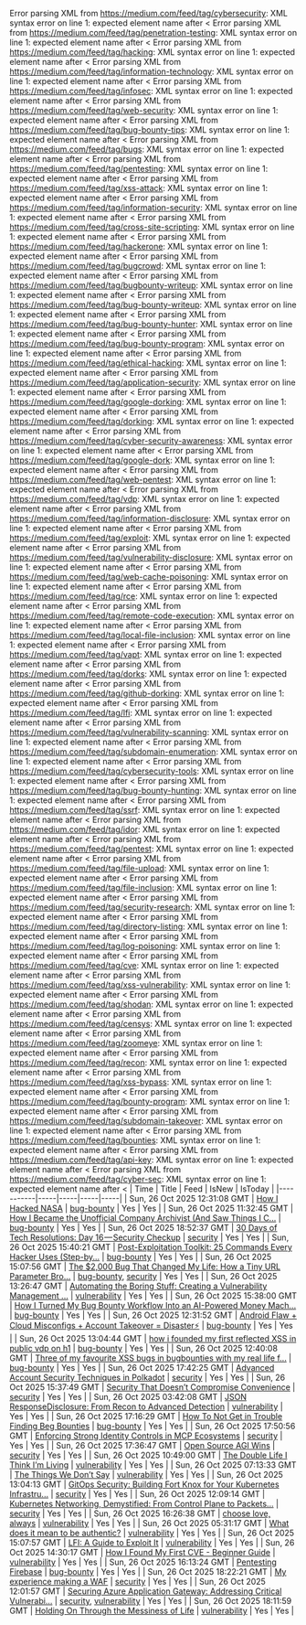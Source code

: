 Error parsing XML from https://medium.com/feed/tag/cybersecurity: XML syntax error on line 1: expected element name after <
Error parsing XML from https://medium.com/feed/tag/penetration-testing: XML syntax error on line 1: expected element name after <
Error parsing XML from https://medium.com/feed/tag/hacking: XML syntax error on line 1: expected element name after <
Error parsing XML from https://medium.com/feed/tag/information-technology: XML syntax error on line 1: expected element name after <
Error parsing XML from https://medium.com/feed/tag/infosec: XML syntax error on line 1: expected element name after <
Error parsing XML from https://medium.com/feed/tag/web-security: XML syntax error on line 1: expected element name after <
Error parsing XML from https://medium.com/feed/tag/bug-bounty-tips: XML syntax error on line 1: expected element name after <
Error parsing XML from https://medium.com/feed/tag/bugs: XML syntax error on line 1: expected element name after <
Error parsing XML from https://medium.com/feed/tag/pentesting: XML syntax error on line 1: expected element name after <
Error parsing XML from https://medium.com/feed/tag/xss-attack: XML syntax error on line 1: expected element name after <
Error parsing XML from https://medium.com/feed/tag/information-security: XML syntax error on line 1: expected element name after <
Error parsing XML from https://medium.com/feed/tag/cross-site-scripting: XML syntax error on line 1: expected element name after <
Error parsing XML from https://medium.com/feed/tag/hackerone: XML syntax error on line 1: expected element name after <
Error parsing XML from https://medium.com/feed/tag/bugcrowd: XML syntax error on line 1: expected element name after <
Error parsing XML from https://medium.com/feed/tag/bugbounty-writeup: XML syntax error on line 1: expected element name after <
Error parsing XML from https://medium.com/feed/tag/bug-bounty-writeup: XML syntax error on line 1: expected element name after <
Error parsing XML from https://medium.com/feed/tag/bug-bounty-hunter: XML syntax error on line 1: expected element name after <
Error parsing XML from https://medium.com/feed/tag/bug-bounty-program: XML syntax error on line 1: expected element name after <
Error parsing XML from https://medium.com/feed/tag/ethical-hacking: XML syntax error on line 1: expected element name after <
Error parsing XML from https://medium.com/feed/tag/application-security: XML syntax error on line 1: expected element name after <
Error parsing XML from https://medium.com/feed/tag/google-dorking: XML syntax error on line 1: expected element name after <
Error parsing XML from https://medium.com/feed/tag/dorking: XML syntax error on line 1: expected element name after <
Error parsing XML from https://medium.com/feed/tag/cyber-security-awareness: XML syntax error on line 1: expected element name after <
Error parsing XML from https://medium.com/feed/tag/google-dork: XML syntax error on line 1: expected element name after <
Error parsing XML from https://medium.com/feed/tag/web-pentest: XML syntax error on line 1: expected element name after <
Error parsing XML from https://medium.com/feed/tag/vdp: XML syntax error on line 1: expected element name after <
Error parsing XML from https://medium.com/feed/tag/information-disclosure: XML syntax error on line 1: expected element name after <
Error parsing XML from https://medium.com/feed/tag/exploit: XML syntax error on line 1: expected element name after <
Error parsing XML from https://medium.com/feed/tag/vulnerability-disclosure: XML syntax error on line 1: expected element name after <
Error parsing XML from https://medium.com/feed/tag/web-cache-poisoning: XML syntax error on line 1: expected element name after <
Error parsing XML from https://medium.com/feed/tag/rce: XML syntax error on line 1: expected element name after <
Error parsing XML from https://medium.com/feed/tag/remote-code-execution: XML syntax error on line 1: expected element name after <
Error parsing XML from https://medium.com/feed/tag/local-file-inclusion: XML syntax error on line 1: expected element name after <
Error parsing XML from https://medium.com/feed/tag/vapt: XML syntax error on line 1: expected element name after <
Error parsing XML from https://medium.com/feed/tag/dorks: XML syntax error on line 1: expected element name after <
Error parsing XML from https://medium.com/feed/tag/github-dorking: XML syntax error on line 1: expected element name after <
Error parsing XML from https://medium.com/feed/tag/lfi: XML syntax error on line 1: expected element name after <
Error parsing XML from https://medium.com/feed/tag/vulnerability-scanning: XML syntax error on line 1: expected element name after <
Error parsing XML from https://medium.com/feed/tag/subdomain-enumeration: XML syntax error on line 1: expected element name after <
Error parsing XML from https://medium.com/feed/tag/cybersecurity-tools: XML syntax error on line 1: expected element name after <
Error parsing XML from https://medium.com/feed/tag/bug-bounty-hunting: XML syntax error on line 1: expected element name after <
Error parsing XML from https://medium.com/feed/tag/ssrf: XML syntax error on line 1: expected element name after <
Error parsing XML from https://medium.com/feed/tag/idor: XML syntax error on line 1: expected element name after <
Error parsing XML from https://medium.com/feed/tag/pentest: XML syntax error on line 1: expected element name after <
Error parsing XML from https://medium.com/feed/tag/file-upload: XML syntax error on line 1: expected element name after <
Error parsing XML from https://medium.com/feed/tag/file-inclusion: XML syntax error on line 1: expected element name after <
Error parsing XML from https://medium.com/feed/tag/security-research: XML syntax error on line 1: expected element name after <
Error parsing XML from https://medium.com/feed/tag/directory-listing: XML syntax error on line 1: expected element name after <
Error parsing XML from https://medium.com/feed/tag/log-poisoning: XML syntax error on line 1: expected element name after <
Error parsing XML from https://medium.com/feed/tag/cve: XML syntax error on line 1: expected element name after <
Error parsing XML from https://medium.com/feed/tag/xss-vulnerability: XML syntax error on line 1: expected element name after <
Error parsing XML from https://medium.com/feed/tag/shodan: XML syntax error on line 1: expected element name after <
Error parsing XML from https://medium.com/feed/tag/censys: XML syntax error on line 1: expected element name after <
Error parsing XML from https://medium.com/feed/tag/zoomeye: XML syntax error on line 1: expected element name after <
Error parsing XML from https://medium.com/feed/tag/recon: XML syntax error on line 1: expected element name after <
Error parsing XML from https://medium.com/feed/tag/xss-bypass: XML syntax error on line 1: expected element name after <
Error parsing XML from https://medium.com/feed/tag/bounty-program: XML syntax error on line 1: expected element name after <
Error parsing XML from https://medium.com/feed/tag/subdomain-takeover: XML syntax error on line 1: expected element name after <
Error parsing XML from https://medium.com/feed/tag/bounties: XML syntax error on line 1: expected element name after <
Error parsing XML from https://medium.com/feed/tag/api-key: XML syntax error on line 1: expected element name after <
Error parsing XML from https://medium.com/feed/tag/cyber-sec: XML syntax error on line 1: expected element name after <
| Time | Title | Feed | IsNew | IsToday |
|-----------|-----|-----|-----|-----|
| Sun, 26 Oct 2025 12:31:08 GMT | [How I Hacked NASA](https://freedium.cfd/https://medium.com/p/09c33a813c48) | [bug-bounty](https://medium.com/feed/tag/bug-bounty) | Yes | Yes |
| Sun, 26 Oct 2025 11:32:45 GMT | [How I Became the Unofficial Company Archivist (And Saw Things I C...](https://freedium.cfd/https://medium.com/p/626c711831e4) | [bug-bounty](https://medium.com/feed/tag/bug-bounty) | Yes | Yes |
| Sun, 26 Oct 2025 18:52:37 GMT | [30 Days of Tech Resolutions: Day 16 — Security Checkup](https://freedium.cfd/https://medium.com/p/08fad02eb118) | [security](https://medium.com/feed/tag/security) | Yes | Yes |
| Sun, 26 Oct 2025 15:40:21 GMT | [Post-Exploitation Toolkit: 25 Commands Every Hacker Uses (Step-by...](https://freedium.cfd/https://medium.com/p/9075ebc6f7f1) | [bug-bounty](https://medium.com/feed/tag/bug-bounty) | Yes | Yes |
| Sun, 26 Oct 2025 15:07:56 GMT | [The $2,000 Bug That Changed My Life: How a Tiny URL Parameter Bro...](https://freedium.cfd/https://medium.com/p/7275c3d1204b) | [bug-bounty](https://medium.com/feed/tag/bug-bounty), [security](https://medium.com/feed/tag/security) | Yes | Yes |
| Sun, 26 Oct 2025 13:26:47 GMT | [Automating the Boring Stuff: Creating a Vulnerability Management ...](https://freedium.cfd/https://medium.com/p/9093752e8f74) | [vulnerability](https://medium.com/feed/tag/vulnerability) | Yes | Yes |
| Sun, 26 Oct 2025 15:38:00 GMT | [How I Turned My Bug Bounty Workflow Into an AI-Powered Money Mach...](https://freedium.cfd/https://medium.com/p/e6eeffea9cd8) | [bug-bounty](https://medium.com/feed/tag/bug-bounty) | Yes | Yes |
| Sun, 26 Oct 2025 12:31:52 GMT | [Android Flaw + Cloud Misconfigs + Account Takeover = Disaster⚡](https://freedium.cfd/https://medium.com/p/c17e2d291ef3) | [bug-bounty](https://medium.com/feed/tag/bug-bounty) | Yes | Yes |
| Sun, 26 Oct 2025 13:04:44 GMT | [how i founded my first reflected XSS in public vdp on h1](https://freedium.cfd/https://medium.com/p/d566ddcb63d3) | [bug-bounty](https://medium.com/feed/tag/bug-bounty) | Yes | Yes |
| Sun, 26 Oct 2025 12:40:08 GMT | [Three of my favourite XSS bugs in bugbounties with my real life f...](https://freedium.cfd/https://medium.com/p/04960c2cecf5) | [bug-bounty](https://medium.com/feed/tag/bug-bounty) | Yes | Yes |
| Sun, 26 Oct 2025 17:42:25 GMT | [Advanced Account Security Techniques in Polkadot](https://freedium.cfd/https://medium.com/p/6b341107da3f) | [security](https://medium.com/feed/tag/security) | Yes | Yes |
| Sun, 26 Oct 2025 15:37:49 GMT | [Security That Doesn’t Compromise Convenience](https://freedium.cfd/https://medium.com/p/889b3a74e542) | [security](https://medium.com/feed/tag/security) | Yes | Yes |
| Sun, 26 Oct 2025 03:42:08 GMT | [JSON ResponseDisclosure: From Recon to Advanced Detection](https://freedium.cfd/https://medium.com/p/3413df37461c) | [vulnerability](https://medium.com/feed/tag/vulnerability) | Yes | Yes |
| Sun, 26 Oct 2025 17:16:29 GMT | [How To Not Get in Trouble Finding Beg Bounties](https://freedium.cfd/https://medium.com/p/bee02cbef619) | [bug-bounty](https://medium.com/feed/tag/bug-bounty) | Yes | Yes |
| Sun, 26 Oct 2025 17:50:56 GMT | [Enforcing Strong Identity Controls in MCP Ecosystems](https://freedium.cfd/https://medium.com/p/76ab723e6fc2) | [security](https://medium.com/feed/tag/security) | Yes | Yes |
| Sun, 26 Oct 2025 17:36:47 GMT | [Open Source AGI Wins](https://freedium.cfd/https://medium.com/p/5c2029ce3b59) | [security](https://medium.com/feed/tag/security) | Yes | Yes |
| Sun, 26 Oct 2025 10:49:00 GMT | [The Double Life I Think I’m Living](https://freedium.cfd/https://medium.com/p/88f47a873ec9) | [vulnerability](https://medium.com/feed/tag/vulnerability) | Yes | Yes |
| Sun, 26 Oct 2025 07:13:33 GMT | [The Things We Don’t Say](https://freedium.cfd/https://medium.com/p/49705e37118f) | [vulnerability](https://medium.com/feed/tag/vulnerability) | Yes | Yes |
| Sun, 26 Oct 2025 13:04:13 GMT | [GitOps Security: Building Fort Knox for Your Kubernetes Infrastru...](https://freedium.cfd/https://medium.com/p/8c8ba6e29f44) | [security](https://medium.com/feed/tag/security) | Yes | Yes |
| Sun, 26 Oct 2025 12:09:14 GMT | [Kubernetes Networking, Demystified: From Control Plane to Packets...](https://freedium.cfd/https://medium.com/p/f66a5db4a936) | [security](https://medium.com/feed/tag/security) | Yes | Yes |
| Sun, 26 Oct 2025 16:26:38 GMT | [choose love, always](https://freedium.cfd/https://medium.com/p/7c01b549e861) | [vulnerability](https://medium.com/feed/tag/vulnerability) | Yes | Yes |
| Sun, 26 Oct 2025 05:31:17 GMT | [What does it mean to be authentic?](https://freedium.cfd/https://medium.com/p/9ee7d9f1168e) | [vulnerability](https://medium.com/feed/tag/vulnerability) | Yes | Yes |
| Sun, 26 Oct 2025 15:07:57 GMT | [LFI: A Guide to Exploit It](https://freedium.cfd/https://medium.com/p/576e1b7e2b02) | [vulnerability](https://medium.com/feed/tag/vulnerability) | Yes | Yes |
| Sun, 26 Oct 2025 14:30:17 GMT | [How I Found My First CVE - Beginner Guide](https://freedium.cfd/https://medium.com/p/131d16d791b5) | [vulnerability](https://medium.com/feed/tag/vulnerability) | Yes | Yes |
| Sun, 26 Oct 2025 16:13:24 GMT | [Pentesting Firebase](https://freedium.cfd/https://medium.com/p/f723fd510dce) | [bug-bounty](https://medium.com/feed/tag/bug-bounty) | Yes | Yes |
| Sun, 26 Oct 2025 18:22:21 GMT | [My experience making a WAF](https://freedium.cfd/https://medium.com/p/ed4b50a9d070) | [security](https://medium.com/feed/tag/security) | Yes | Yes |
| Sun, 26 Oct 2025 12:01:57 GMT | [Securing Azure Application Gateway: Addressing Critical Vulnerabi...](https://freedium.cfd/https://medium.com/p/416573c0a61f) | [security](https://medium.com/feed/tag/security), [vulnerability](https://medium.com/feed/tag/vulnerability) | Yes | Yes |
| Sun, 26 Oct 2025 18:11:59 GMT | [Holding On Through the Messiness of Life](https://freedium.cfd/https://medium.com/p/fdf7309c5e18) | [vulnerability](https://medium.com/feed/tag/vulnerability) | Yes | Yes |
